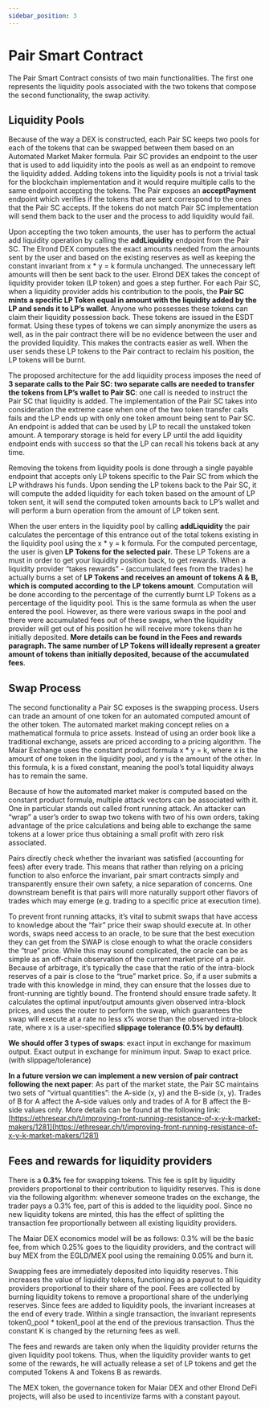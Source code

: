 ```yaml
---
sidebar_position: 3
---
```


# Pair Smart Contract

The Pair Smart Contract consists of two main functionalities. The first one represents the liquidity pools associated with the two tokens that compose the second functionality, the swap activity.

## Liquidity Pools

Because of the way a DEX is constructed, each Pair SC keeps two pools for each of the tokens that can be swapped between them based on an Automated Market Maker formula. Pair SC provides an endpoint to the user that is used to add liquidity into the pools as well as an endpoint to remove the liquidity added. Adding tokens into the liquidity pools is not a trivial task for the blockchain implementation and it would require multiple calls to the same endpoint accepting the tokens. The Pair exposes an **acceptPayment** endpoint which verifies if the tokens that are sent correspond to the ones that the Pair SC accepts. If the tokens do not match Pair SC implementation will send them back to the user and the process to add liquidity would fail.

Upon accepting the two token amounts, the user has to perform the actual add liquidity operation by calling the **addLiquidity** endpoint from the Pair SC. The Elrond DEX computes the exact amounts needed from the amounts sent by the user and based on the existing reserves as well as keeping the constant invariant from x \* y = k formula unchanged. The unnecessary left amounts will then be sent back to the user. Elrond DEX takes the concept of liquidity provider token (LP token) and goes a step further. For each Pair SC, when a liquidity provider adds his contribution to the pools, the **Pair SC mints a specific LP Token equal in amount with the liquidity added by the LP and sends it to LP’s wallet**. Anyone who possesses these tokens can claim their liquidity possession back. These tokens are issued in the ESDT format. Using these types of tokens we can simply anonymize the users as well, as in the pair contract there will be no evidence between the user and the provided liquidity. This makes the contracts easier as well. When the user sends these LP tokens to the Pair contract to reclaim his position, the LP tokens will be burnt.

The proposed architecture for the add liquidity process imposes the need of **3 separate calls to the Pair SC: two separate calls are needed to transfer the tokens from LP’s wallet to Pair SC**: one call is needed to instruct the Pair SC that liquidity is added. The implementation of the Pair SC takes into consideration the extreme case when one of the two token transfer calls fails and the LP ends up with only one token amount being sent to Pair SC. An endpoint is added that can be used by LP to recall the unstaked token amount. A temporary storage is held for every LP until the add liquidity endpoint ends with success so that the LP can recall his tokens back at any time.

Removing the tokens from liquidity pools is done through a single payable endpoint that accepts only LP tokens specific to the Pair SC from which the LP withdraws his funds. Upon sending the LP tokens back to the Pair SC, it will compute the added liquidity for each token based on the amount of LP token sent, it will send the computed token amounts back to LP’s wallet and will perform a burn operation from the amount of LP token sent.

When the user enters in the liquidity pool by calling **addLiquidity** the pair calculates the percentage of this entrance out of the total tokens existing in the liquidity pool using the x \* y = k formula. For the computed percentage, the user is given **LP Tokens for the selected pair**. These LP Tokens are a must in order to get your liquidity position back, to get rewards. When a liquidity provider “takes rewards” - (accumulated fees from the trades) he actually burns a set of **LP Tokens and receives an amount of tokens A & B, which is computed according to the LP tokens amount**. Computation will be done according to the percentage of the currently burnt LP Tokens as a percentage of the liquidity pool. This is the same formula as when the user entered the pool. However, as there were various swaps in the pool and there were accumulated fees out of these swaps, when the liquidity provider will get out of his position he will receive more tokens than he initially deposited. **More details can be found in the Fees and rewards paragraph. The same number of LP Tokens will ideally represent a greater amount of tokens than initially deposited, because of the accumulated fees**.

## Swap Process

The second functionality a Pair SC exposes is the swapping process. Users can trade an amount of one token for an automated computed amount of the other token. The automated market making concept relies on a mathematical formula to price assets. Instead of using an order book like a traditional exchange, assets are priced according to a pricing algorithm. The Maiar Exchange uses the constant product formula x \* y = k, where x is the amount of one token in the liquidity pool, and y is the amount of the other. In this formula, k is a fixed constant, meaning the pool’s total liquidity always has to remain the same.

Because of how the automated market maker is computed based on the constant product formula, multiple attack vectors can be associated with it. One in particular stands out called front running attack. An attacker can “wrap” a user’s order to swap two tokens with two of his own orders, taking advantage of the price calculations and being able to exchange the same tokens at a lower price thus obtaining a small profit with zero risk associated.

Pairs directly check whether the invariant was satisfied (accounting for fees) after every trade. This means that rather than relying on a pricing function to also enforce the invariant, pair smart contracts simply and transparently ensure their own safety, a nice separation of concerns. One downstream benefit is that pairs will more naturally support other flavors of trades which may emerge (e.g. trading to a specific price at execution time).

To prevent front running attacks, it’s vital to submit swaps that have access to knowledge about the “fair” price their swap should execute at. In other words, swaps need access to an oracle, to be sure that the best execution they can get from the SWAP is close enough to what the oracle considers the “true” price. While this may sound complicated, the oracle can be as simple as an off-chain observation of the current market price of a pair. Because of arbitrage, it’s typically the case that the ratio of the intra-block reserves of a pair is close to the “true” market price. So, if a user submits a trade with this knowledge in mind, they can ensure that the losses due to front-running are tightly bound. The frontend should ensure trade safety. It calculates the optimal input/output amounts given observed intra-block prices, and uses the router to perform the swap, which guarantees the swap will execute at a rate no less x% worse than the observed intra-block rate, where x is a user-specified **slippage tolerance (0.5% by default)**.

**We should offer 3 types of swaps**: exact input in exchange for maximum output. Exact output in exchange for minimum input. Swap to exact price. (with slippage/tolerance)

**In a future version we can implement a new version of pair contract following the next paper**: As part of the market state, the Pair SC maintains two sets of “virtual quantities”: the A-side (x, y) and the B-side (x, y). Trades of B for A affect the A-side values only and trades of A for B affect the B-side values only. More details can be found at the following link:
[https://ethresear.ch/t/improving-front-running-resistance-of-x-y-k-market-makers/1281](https://ethresear.ch/t/improving-front-running-resistance-of-x-y-k-market-makers/1281)

## Fees and rewards for liquidity providers

There is a **0.3%** fee for swapping tokens. This fee is split by liquidity providers proportional to their contribution to liquidity reserves. This is done via the following algorithm: whenever someone trades on the exchange, the trader pays a 0.3% fee, part of this is added to the liquidity pool. Since no new liquidity tokens are minted, this has the effect of splitting the transaction fee proportionally between all existing liquidity providers.

The Maiar DEX economics model will be as follows: 0.3% will be the basic fee, from which 0.25% goes to the liquidity providers, and the contract will buy MEX from the EGLD/MEX pool using the remaining 0.05% and burn it.

Swapping fees are immediately deposited into liquidity reserves. This increases the value of liquidity tokens, functioning as a payout to all liquidity providers proportional to their share of the pool. Fees are collected by burning liquidity tokens to remove a proportional share of the underlying reserves. Since fees are added to liquidity pools, the invariant increases at the end of every trade. Within a single transaction, the invariant represents token0_pool \* token1_pool at the end of the previous transaction. Thus the constant K is changed by the returning fees as well.

The fees and rewards are taken only when the liquidity provider returns the given liquidity pool tokens. Thus, when the liquidity provider wants to get some of the rewards, he will actually release a set of LP tokens and get the computed Tokens A and Tokens B as rewards.

The MEX token, the governance token for Maiar DEX and other Elrond DeFi projects, will also be used to incentivize farms with a constant payout.
